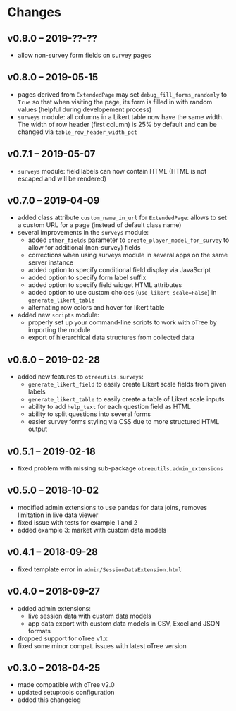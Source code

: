 # Changes


## v0.9.0 – 2019-??-??

* allow non-survey form fields on survey pages

## v0.8.0 – 2019-05-15

* pages derived from `ExtendedPage` may set `debug_fill_forms_randomly` to `True` so that when visiting the page, its form is filled in with random values (helpful during developement process)
* `surveys` module: all columns in a Likert table now have the same width. The width of row header (first column) is 25% by default and can be changed via `table_row_header_width_pct`

## v0.7.1 – 2019-05-07

* `surveys` module: field labels can now contain HTML (HTML is not escaped and will be rendered)


## v0.7.0 – 2019-04-09

* added class attribute `custom_name_in_url` for `ExtendedPage`: allows to set a custom URL for a page (instead of default class name)
* several improvements in the `surveys` module:
    * added `other_fields` parameter to `create_player_model_for_survey` to allow for additional (non-survey) fields
    * corrections when using surveys module in several apps on the same server instance
    * added option to specify conditional field display via JavaScript
    * added option to specify form label suffix
    * added option to specify field widget HTML attributes
    * added option to use custom choices (`use_likert_scale=False`) in `generate_likert_table`
    * alternating row colors and hover for likert table
* added new `scripts` module:
    * properly set up your command-line scripts to work with oTree by importing the module
    * export of hierarchical data structures from collected data 


## v0.6.0 – 2019-02-28

* added new features to `otreeutils.surveys`:
    * `generate_likert_field` to easily create Likert scale fields from given labels
    * `generate_likert_table` to easily create a table of Likert scale inputs
    * ability to add `help_text` for each question field as HTML
    * ability to split questions into several forms
    * easier survey forms styling via CSS due to more structured HTML output  

## v0.5.1 – 2019-02-18

* fixed problem with missing sub-package `otreeutils.admin_extensions`

## v0.5.0 – 2018-10-02

* modified admin extensions to use pandas for data joins, removes limitation in live data viewer
* fixed issue with tests for example 1 and 2
* added example 3: market with custom data models

## v0.4.1 – 2018-09-28

* fixed template error in `admin/SessionDataExtension.html`

## v0.4.0 – 2018-09-27

* added admin extensions:
    * live session data with custom data models
    * app data export with custom data models in CSV, Excel and JSON formats
* dropped support for oTree v1.x
* fixed some minor compat. issues with latest oTree version

## v0.3.0 – 2018-04-25

* made compatible with oTree v2.0
* updated setuptools configuration
* added this changelog
